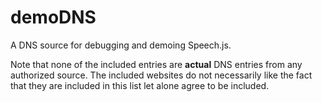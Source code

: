 demoDNS
=======

A DNS source for debugging and demoing Speech.js.

Note that none of the included entries are **actual** DNS entries from any authorized source. The included websites do not necessarily like the fact that they are included in this list let alone agree to be included.
